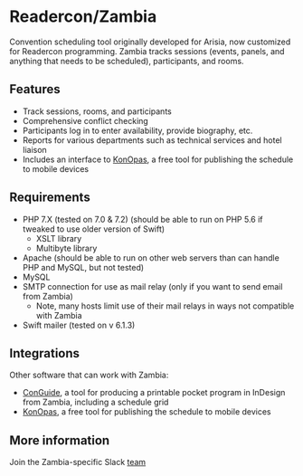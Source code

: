 # Readercon/Zambia
Convention scheduling tool originally developed for Arisia, now customized for Readercon programming.
Zambia tracks sessions (events, panels, and anything that needs to be scheduled), participants, and rooms.

## Features
* Track sessions, rooms, and participants
* Comprehensive conflict checking
* Participants log in to enter availability, provide biography, etc.
* Reports for various departments such as technical services and hotel liaison
* Includes an interface to [KonOpas](https://github.com/eemeli/konopas), a free tool for publishing the schedule to mobile devices

## Requirements
* PHP 7.X (tested on 7.0 & 7.2) (should be able to run on PHP 5.6 if tweaked to use older version of Swift)
  * XSLT library
  * Multibyte library
* Apache (should be able to run on other web servers than can handle PHP and MySQL, but not tested)
* MySQL
* SMTP connection for use as mail relay (only if you want to send email from Zambia)
  * Note, many hosts limit use of their mail relays in ways not compatible with Zambia
* Swift mailer (tested on v 6.1.3)

## Integrations
Other software that can work with Zambia:

* [ConGuide](https://github.com/pselkirk/conguide), a tool for producing a printable pocket program in InDesign from Zambia, including a schedule grid
* [KonOpas](https://github.com/eemeli/konopas), a free tool for publishing the schedule to mobile devices

## More information
Join the Zambia-specific Slack [team](https://join.slack.com/t/zambia-scheduler/shared_invite/enQtNzYxMDA2MDI2OTAwLTA3YWMyNWU3ZWYxZTE2ZjVlNjFhMzIxMThlMzVhNzk2N2I5NWUwZjQxYmUxZDQ4ODdjZjJmNzAyNTFmZDA3ZTE)
